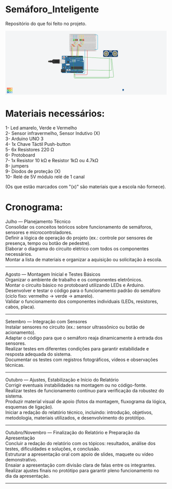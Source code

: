 # Semáforo_Inteligente
Repositório do que foi feito no projeto.

<img src="Representação visual do semáforo/Semáforo Inteligente.png" width="1000"/>

# Materiais necessários:

1- Led amarelo, Verde  e Vermelho<br>
2- Sensor infravermelho, Sensor Indutivo (X)<br>
3- Arduino UNO 3<br>
4- 1x Chave Táctil Push-button<br>
5- 6x Resistores 220 Ω<br>
6- Protoboard<br>
7- 1x Resistor 10 kΩ e Resistor 1kΩ ou 4.7kΩ<br>
8- jumpers<br>
9- Diodos de proteção (X)<br>
10- Relé de 5V módulo relé de 1 canal<br>

(Os que estão marcados com "(x)" são materiais que a escola não fornece).

# Cronograma:
Julho — Planejamento Técnico<br>
Consolidar os conceitos teóricos sobre funcionamento de semáforos, sensores e microcontroladores.<br>
Definir a lógica de operação do projeto (ex.: controle por sensores de presença, tempo ou botão de pedestre).<br>
Elaborar o diagrama do circuito elétrico com todos os componentes necessários.<br>
Montar a lista de materiais e organizar a aquisição ou solicitação à escola.<br>

---

Agosto — Montagem Inicial e Testes Básicos<br>
Organizar o ambiente de trabalho e os componentes eletrônicos.<br>
Montar o circuito básico no protoboard utilizando LEDs e Arduino.<br>
Desenvolver e testar o código para o funcionamento padrão do semáforo (ciclo fixo: vermelho → verde → amarelo).<br>
Validar o funcionamento dos componentes individuais (LEDs, resistores, cabos, placa).<br>

---

Setembro — Integração com Sensores<br>
Instalar sensores no circuito (ex.: sensor ultrassônico ou botão de acionamento).<br>
Adaptar o código para que o semáforo reaja dinamicamente à entrada dos sensores.<br>
Realizar testes em diferentes condições para garantir estabilidade e resposta adequada do sistema.<br>
Documentar os testes com registros fotográficos, vídeos e observações técnicas.<br>

---

Outubro — Ajustes, Estabilização e Início do Relatório<br>
Corrigir eventuais instabilidades na montagem ou no código-fonte.<br>
Realizar testes de funcionamento contínuo para verificação da robustez do sistema.<br>
Produzir material visual de apoio (fotos da montagem, fluxograma da lógica, esquemas de ligação).<br>
Iniciar a redação do relatório técnico, incluindo: introdução, objetivos, metodologia, materiais utilizados, e desenvolvimento do protótipo.<br>

---

Outubro/Novembro — Finalização do Relatório e Preparação da Apresentação<br>
Concluir a redação do relatório com os tópicos: resultados, análise dos testes, dificuldades e soluções, e conclusão.<br>
Estruturar a apresentação oral com apoio de slides, maquete ou vídeo demonstrativo.<br>
Ensaiar a apresentação com divisão clara de falas entre os integrantes.<br>
Realizar ajustes finais no protótipo para garantir pleno funcionamento no dia da apresentação.<br>



---


